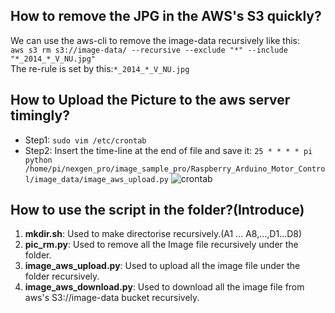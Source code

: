 ## How to remove the JPG in the AWS's S3 quickly?
We can use the aws-cli to remove the image-data recursively like this:  
`aws s3 rm s3://image-data/ --recursive --exclude "*" --include "*_2014_*_V_NU.jpg"`  
The re-rule is set by this:`*_2014_*_V_NU.jpg`
## How to Upload the Picture to the aws server timingly?
* Step1: `sudo vim /etc/crontab`
* Step2:  Insert the time-line at the end of file and save it: 
`25 * * * * pi python /home/pi/nexgen_pro/image_sample_pro/Raspberry_Arduino_Motor_Control/image_data/image_aws_upload.py`
![crontab]()
## How to use the script in the folder?(Introduce)
1. **mkdir.sh**: Used to make directorise recursively.(A1 ... A8,...,D1...D8)
2. **pic_rm.py**: Used to remove all the Image file recursively under the folder.
3. **image_aws_upload.py**: Used to upload all the image file under the folder recursively.
4. **image_aws_download.py**: Used to download all the image file from aws's S3://image-data bucket recursively.
